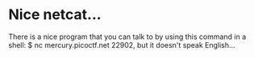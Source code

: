 # Nice netcat...
There is a nice program that you can talk to by using this command in a shell: $ nc mercury.picoctf.net 22902, but it doesn't speak English...
